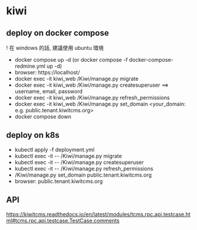 # kiwi

## deploy on docker compose
! 在 windows 的話, 建議使用 ubuntu 環境
- docker compose up -d (or docker compose -f docker-compose-redmine.yml up -d)
- browser: https://localhost/
- docker exec -it kiwi_web /Kiwi/manage.py migrate
- docker exec -it kiwi_web /Kiwi/manage.py createsuperuser ==> username, email, password
- docker exec -it kiwi_web /Kiwi/manage.py refresh_permissions
- docker exec -it kiwi_web /Kiwi/manage.py set_domain <your_domain: e.g. public.tenant.kiwitcms.org>
- docker compose down

## deploy on k8s
- kubectl apply -f deployment.yml
- kubectl exec -it <kiwi-web-pod> -- /Kiwi/manage.py migrate
- kubectl exec -it <kiwi-web-pod> -- /Kiwi/manage.py createsuperuser
- kubectl exec -it <kiwi-web-pod> -- /Kiwi/manage.py refresh_permissions
- /Kiwi/manage.py set_domain public.tenant.kiwitcms.org
- browser: public.tenant.kiwitcms.org

## API
https://kiwitcms.readthedocs.io/en/latest/modules/tcms.rpc.api.testcase.html#tcms.rpc.api.testcase.TestCase.comments
